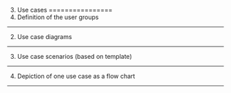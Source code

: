 3. Use cases
================
1. Definition of the user groups
--------------------------

2. Use case diagrams
-------------------------

3. Use case scenarios (based on template)
---------------------------

4. Depiction of one use case as a flow chart
-----------------------
